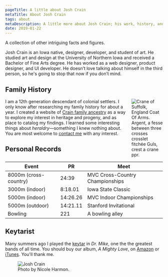 ```yaml
---
pageTitle: A little about Josh Crain
metaTitle: About Josh Crain
tags: about
metaDescription: A little more about Josh Crain; his work, history, and personal records. 
date: 2019-01-22
---
```

<p class="lead">A collection of other intriguing facts and figures.</p>

Josh Crain is an Iowa native, designer, developer, and student of art. He studied art and design at the University of Northern Iowa and received a Bachelor of Fine Arts degree. He has worked as a web designer, product designer, and UI developer. He doesn’t love talking about himself in the third person, so he's going to stop that now if you don’t mind.

## Family History
<figure style="float:right;margin:0 0 1em 1em;width:auto;max-width:100px;width:25%;"> <img src="https://joshcrain.github.io/ancestry/images/crane-coat-of-arms.png" alt="Crane of Suffolk, England Coat Of Arms. Argent, a fesse between three crosses crosslet fitchée Guls, crest a crane ppr.">
</figure>

I am a 12th generation descendant of colonial settlers. I only know after researching my family history for about a year. I created a website of <a href="/ancestry/">Crain family ancestry</a> as a way to explore my interest in heritage and progeny, and as place to catalog my findings. I learned some interesting things about <em>heraldry</em>&mdash;something I knew nothing about. You are most welcome to <a href="/say-hello/">contact me</a> with any interest.

## Personal Records
<table>
    <thead>
    <tr>
        <th>Event</th>
        <th>PR</th>
        <th>Meet</th>
    </tr>
    </thead>
    <tbody>
    <tr>
        <td>8000m (cross-country)</td>
        <td>24:39</td>
        <td>MVC Cross-Country Championships</td>
    </tr>
    <tr>
        <td>3000m (indoor)</td>
        <td>8:18.01</td>
        <td>Iowa State Classic</td>
    </tr>
    <tr>
        <td>5000m (indoor)</td>
        <td>14:26.26</td>
        <td>MVC Indoor Championships</td>
    </tr>
    <tr>
        <td>5000m (outdoor)</td>
        <td>14:21.11</td>
        <td>Stanford Invitational</td>
    </tr>
    <tr>
        <td>Bowling</td>
        <td>221</td>
        <td>A bowling alley</td>
    </tr>
    </tbody>
</table>

## Keytarist
Many summers ago I played the <a href="/notes/2020/yamaha-shs-10/">keytar</a> in <em>Dr. Mike</em>, one the the greatest bands of all time. You should buy our album, <em>A Mighty Love</em>, on <a href="https://www.amazon.com/Mighty-Love-Dr-Mike/dp/B000FSMMNK/" rel="noopener">Amazon</a> or <a href="https://music.apple.com/us/album/a-mighty-love/97175026" rel="noopener">iTunes</a>. You'll thank me. 
<figure>
    <img src="/images/IMG_374x768.jpg" alt="Josh Crain"/>
    <figcaption>Photo by Nicole Harmon.</figcaption>
</figure>